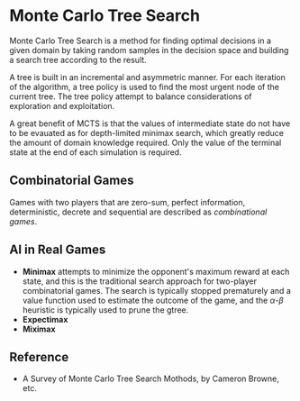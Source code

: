 # Monte Carlo Tree Search

Monte Carlo Tree Search is a method for finding optimal decisions in a given domain by taking random samples in the decision space and building a search tree according to the result.

A tree is built in an incremental and asymmetric manner. For each iteration of the algorithm, a tree policy is used to find the most urgent node of the current tree. The tree policy attempt to balance considerations of exploration and exploitation. 

A great benefit of MCTS is that the values of intermediate state do not have to be evauated as for depth-limited minimax search, which greatly reduce the amount of domain knowledge required. Only the value of the terminal state at the end of each simulation is required.

## Combinatorial Games
Games with two players that are zero-sum, perfect information, deterministic, decrete and sequential are described as *combinational games*.

## AI in Real Games
* **Minimax** attempts to minimize the opponent's maximum reward at each state,  and this is the traditional search approach for two-player combinatorial games. The search is typically stopped prematurely and a value function used to estimate the outcome of the game, and the $\alpha$-$\beta$ heuristic is typically used to prune the gtree.
* **Expectimax**
* **Miximax**


## Reference
* A Survey of Monte Carlo Tree Search Mothods,   by Cameron Browne, etc.
